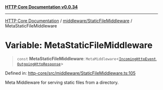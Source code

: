 [**HTTP Core Documentation v0.0.34**](../../../README.md)

***

[HTTP Core Documentation](../../../modules.md) / [middleware/StaticFileMiddleware](../README.md) / MetaStaticFileMiddleware

# Variable: MetaStaticFileMiddleware

> `const` **MetaStaticFileMiddleware**: `MetaMiddleware`\<[`IncomingHttpEvent`](../../../IncomingHttpEvent/classes/IncomingHttpEvent.md), [`OutgoingHttpResponse`](../../../OutgoingHttpResponse/classes/OutgoingHttpResponse.md)\>

Defined in: [http-core/src/middleware/StaticFileMiddleware.ts:105](https://github.com/stonemjs/http-core/blob/fb38b6d1cb0bd2bb4e252ff611571ec3c006aa1e/src/middleware/StaticFileMiddleware.ts#L105)

Meta Middleware for serving static files from a directory.

